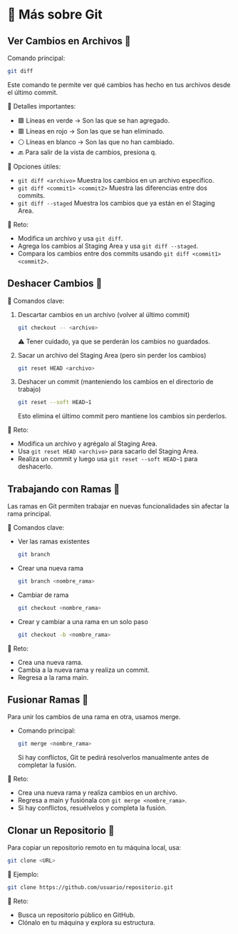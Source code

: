 # 🌟 Más sobre Git

## Ver Cambios en Archivos 🧐

Comando principal:

```bash
git diff
```

Este comando te permite ver qué cambios has hecho en tus archivos desde el último commit.

📌 Detalles importantes:

- 🟩 Líneas en verde → Son las que se han agregado.
- 🟥 Líneas en rojo → Son las que se han eliminado.
- ⚪ Líneas en blanco → Son las que no han cambiado.
- 🔙 Para salir de la vista de cambios, presiona q.

📂 Opciones útiles:

- `git diff <archivo>` Muestra los cambios en un archivo específico.
- `git diff <commit1> <commit2>` Muestra las diferencias entre dos commits.
- `git diff --staged` Muestra los cambios que ya están en el Staging Area.

🎯 Reto:

- Modifica un archivo y usa `git diff`.
- Agrega los cambios al Staging Area y usa `git diff --staged`.
- Compara los cambios entre dos commits usando `git diff <commit1> <commit2>`.

## Deshacer Cambios 🔄

🚫 Comandos clave:

1. Descartar cambios en un archivo (volver al último commit)

    ```bash
    git checkout -- <archivo>
    ```

    ⚠️ Tener cuidado, ya que se perderán los cambios no guardados.

2. Sacar un archivo del Staging Area (pero sin perder los cambios)

    ```bash
    git reset HEAD <archivo>
    ```

3. Deshacer un commit (manteniendo los cambios en el directorio de trabajo)

    ```bash
    git reset --soft HEAD~1
    ```

    Esto elimina el último commit pero mantiene los cambios sin perderlos.

🎯 Reto:

- Modifica un archivo y agrégalo al Staging Area.
- Usa `git reset HEAD <archivo>` para sacarlo del Staging Area.
- Realiza un commit y luego usa `git reset --soft HEAD~1` para deshacerlo.

## Trabajando con Ramas 🌿

Las ramas en Git permiten trabajar en nuevas funcionalidades sin afectar la rama principal.

📌 Comandos clave:

- Ver las ramas existentes

    ```bash
    git branch
    ```

- Crear una nueva rama

    ```bash
    git branch <nombre_rama>
    ```

- Cambiar de rama

    ```bash
    git checkout <nombre_rama>
    ```

- Crear y cambiar a una rama en un solo paso

    ```bash
    git checkout -b <nombre_rama>
    ````

🎯 Reto:

- Crea una nueva rama.
- Cambia a la nueva rama y realiza un commit.
- Regresa a la rama main.

## Fusionar Ramas 🔀

Para unir los cambios de una rama en otra, usamos merge.

- Comando principal:

    ```bash
    git merge <nombre_rama>
    ```

    Si hay conflictos, Git te pedirá resolverlos manualmente antes de completar la fusión.

🎯 Reto:

- Crea una nueva rama y realiza cambios en un archivo.
- Regresa a main y fusiónala con `git merge <nombre_rama>`.
- Si hay conflictos, resuélvelos y completa la fusión.

## Clonar un Repositorio 🔗

Para copiar un repositorio remoto en tu máquina local, usa:

```bash
git clone <URL>
```

📌 Ejemplo:

```bash
git clone https://github.com/usuario/repositorio.git
```

🎯 Reto:

- Busca un repositorio público en GitHub.
- Clónalo en tu máquina y explora su estructura.